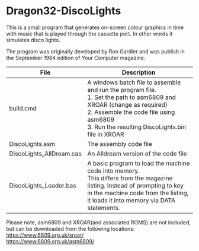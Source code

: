 # Dragon32-DiscoLights
This is a small program that generates on-screen colour graphics in time with music that is played through the cassette port.
In other words it simulates disco lights.

The program was originally developed by Ron Gardler and was publish in the September 1984 edition of Your Computer magazine. 

| File | Description |
| --- | --- |
| build.cmd |  A windows batch file to assemble and run the program file.<br> 1.  Set the path to asm6809 and XROAR (change as required) <br>  2.  Assemble the code file using asm6809 <br> 3.  Run the resulting DiscoLights.bin file in XROAR |
| DiscoLights.asm | The assembly code file |
| DiscoLights_AllDream.cas | An Alldream version of the code file |
| DiscoLights_Loader.bas | A basic program to load the machine code into memory. <br> This differs from the magazine listing.  Instead of prompting to key in the machine code from the listing, it loads it into memory via DATA statements. |

Please note, asm6809 and XROAR(and associated ROMS) are not included, but can be downloaded from the following locations: 
https://www.6809.org.uk/xroar/ <br> https://www.6809.org.uk/asm6809/
